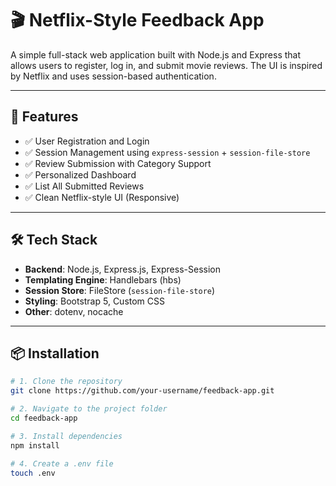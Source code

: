 # 🎬 Netflix-Style Feedback App

A simple full-stack web application built with Node.js and Express that allows users to register, log in, and submit movie reviews. The UI is inspired by Netflix and uses session-based authentication.

---

## 🚀 Features

- ✅ User Registration and Login
- ✅ Session Management using `express-session` + `session-file-store`
- ✅ Review Submission with Category Support
- ✅ Personalized Dashboard
- ✅ List All Submitted Reviews
- ✅ Clean Netflix-style UI (Responsive)

---

## 🛠️ Tech Stack

- **Backend**: Node.js, Express.js, Express-Session
- **Templating Engine**: Handlebars (hbs)
- **Session Store**: FileStore (`session-file-store`)
- **Styling**: Bootstrap 5, Custom CSS
- **Other**: dotenv, nocache

---

## 📦 Installation

```bash
# 1. Clone the repository
git clone https://github.com/your-username/feedback-app.git

# 2. Navigate to the project folder
cd feedback-app

# 3. Install dependencies
npm install

# 4. Create a .env file
touch .env
```
